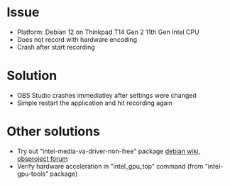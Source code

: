 # Issue
- Platform: Debian 12 on Thinkpad T14 Gen 2 11th Gen Intel CPU
- Does not record with hardware encoding
- Crash after start recording
# Solution
- OBS Studio crashes immediatley after settings were changed
- Simple restart the application and hit recording again

# Other solutions
- Try out "intel-media-va-driver-non-free" package [debian wiki](https://wiki.debian.org/HardwareVideoAcceleration), [obsproject forum](https://obsproject.com/forum/threads/how-to-use-qsv-vaapi-on-linux-mint.137329/)
- Verify hardware acceleration in "intel_gpu_top" command (from "intel-gpu-tools" package)

